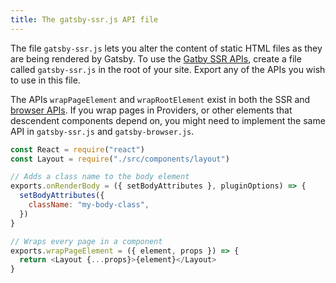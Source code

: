 ```yaml
---
title: The gatsby-ssr.js API file
---
```


The file `gatsby-ssr.js` lets you alter the content of static HTML files as they are being rendered by Gatsby. To use the [Gatby SSR APIs](/docs/ssr-apis/), create a file called `gatsby-ssr.js` in the root of your site. Export any of the APIs you wish to use in this file.

The APIs `wrapPageElement` and `wrapRootElement` exist in both the SSR and [browser APIs](/docs/browser-apis). If you wrap pages in Providers, or other elements that descendent components depend on, you might need to implement the same API in `gatsby-ssr.js` and `gatsby-browser.js`.

```jsx:title=gatsby-ssr.js
const React = require("react")
const Layout = require("./src/components/layout")

// Adds a class name to the body element
exports.onRenderBody = ({ setBodyAttributes }, pluginOptions) => {
  setBodyAttributes({
    className: "my-body-class",
  })
}

// Wraps every page in a component
exports.wrapPageElement = ({ element, props }) => {
  return <Layout {...props}>{element}</Layout>
}
```
